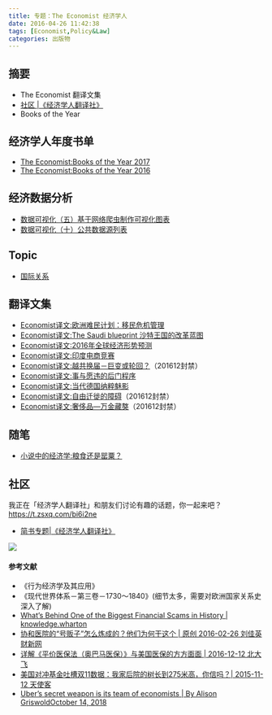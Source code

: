 ```yaml
---
title: 专题：The Economist 经济学人
date: 2016-04-26 11:42:38
tags: [Economist,Policy&Law]
categories: 出版物
---
```

## 摘要
- The Economist 翻译文集
- [社区 |《经济学人翻译社》](http://www.jianshu.com/collection/f2ea0605db4b)
- Books of the Year

<!--more-->

## 经济学人年度书单
- [The Economist:Books of the Year 2017](https://riboseyim.github.io/2018/01/30/Economist-Books-Year-2017/)
- [The Economist:Books of the Year 2016](https://riboseyim.github.io/2016/12/09/Economist-Books-Year-2016/)

## 经济数据分析
- [数据可视化（五）基于网络爬虫制作可视化图表](https://riboseyim.github.io/2017/05/12/Visualization-Charts/)
- [数据可视化（十）公共数据源列表](https://riboseyim.github.io/2018/01/15/Visualization-DataSource/)

## Topic

- [国际关系](https://riboseyim.github.io/2018/02/01/Economist-International-Relation/)

## 翻译文集
- [Economist译文:欧洲难民计划：移民危机管理](http://www.jianshu.com/p/663ffcd0d2a2)
- [Economist译文:The Saudi blueprint 沙特王国的改革蓝图](http://www.jianshu.com/p/351bc45763cb)
- [Economist译文:2016年全球经济形势预测](http://www.jianshu.com/p/9c5f837030e9)
- [Economist译文:印度电商竞赛](http://www.jianshu.com/p/d525f1a7fd25)
- [Economist译文:越共换届－巨变或轮回？](http://www.jianshu.com/p/2cfd0b46f1c5)（201612封禁）
- [Economist译文:事与愿违的后门程序](http://www.jianshu.com/p/670c4d2bb419)
- [Economist译文:当代德国纳粹魅影](http://www.jianshu.com/p/ce638dafe225)
- [Economist译文:自由迁徙的障碍](http://www.jianshu.com/p/f5f55bbe9d57)（201612封禁）
- [Economist译文:奢侈品—万金藏獒](http://www.jianshu.com/p/18edbb3023f6)（201612封禁）

## 随笔
- [小说中的经济学:粮食还是罂粟？](http://www.jianshu.com/p/88f20aa63c39)

## 社区

我正在「经济学人翻译社」和朋友们讨论有趣的话题，你一起来吧？
https://t.zsxq.com/bi6i2ne

- [简书专题|《经济学人翻译社》](https://www.jianshu.com/c/f2ea0605db4b)

![](http://riboseyim-qiniu.riboseyim.com/quanzi-economist-small.png)

#### 参考文献
- 《行为经济学及其应用》
- 《现代世界体系－第三卷－1730～1840》(细节太多，需要对欧洲国家关系史深入了解)
- [What’s Behind One of the Biggest Financial Scams in History | knowledge.wharton](http://knowledge.wharton.upenn.edu/article/libor-scandal/)
- [协和医院的“号贩子”怎么炼成的？他们为何干这个 | 原创 2016-02-26 刘佳英 财新网](https://mp.weixin.qq.com/s/hs0MeYXZVsPDjaYH9GAfSg)
- [详解《平价医保法（奥巴马医保）》与美国医保的方方面面 | 2016-12-12 北大飞](https://mp.weixin.qq.com/s/1PPhMeUhQYbq59JfKlsKrQ)
- [美国对冲基金吐槽双11数据：我家后院的树长到275米高，你信吗？| 2015-11-12 天使客](https://mp.weixin.qq.com/s/BqnPYl3RSOFfrRy4NiKllQ)
- [Uber’s secret weapon is its team of economists | By Alison GriswoldOctober 14, 2018](https://qz.com/1367800/ubernomics-is-ubers-semi-secret-internal-economics-department)
